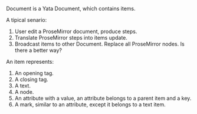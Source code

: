 Document is a Yata Document, which contains items.

A tipical senario:
1. User edit a ProseMirror document, produce steps.
2. Translate ProseMirror steps into items update.
3. Broadcast items to other Document. Replace all ProseMirror nodes. Is there a better way?

An item represents:
1. An opening tag.
2. A closing tag.
3. A text.
4. A node.
5. An attribute with a value, an attribute belongs to a parent item and a key.
6. A mark, similar to an attribute, except it belongs to a text item.

